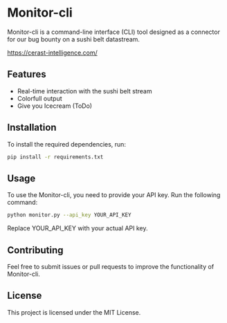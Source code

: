 # Monitor-cli

Monitor-cli is a command-line interface (CLI) tool designed as a connector for our bug bounty on a sushi belt datastream.

https://cerast-intelligence.com/

## Features

- Real-time interaction with the sushi belt stream
- Colorfull output
- Give you Icecream (ToDo)

## Installation

To install the required dependencies, run:

```bash
pip install -r requirements.txt
```
## Usage
To use the Monitor-cli, you need to provide your API key. Run the following command:
```bash
python monitor.py --api_key YOUR_API_KEY
```
Replace YOUR_API_KEY with your actual API key.

## Contributing
Feel free to submit issues or pull requests to improve the functionality of Monitor-cli.

## License
This project is licensed under the MIT License.

